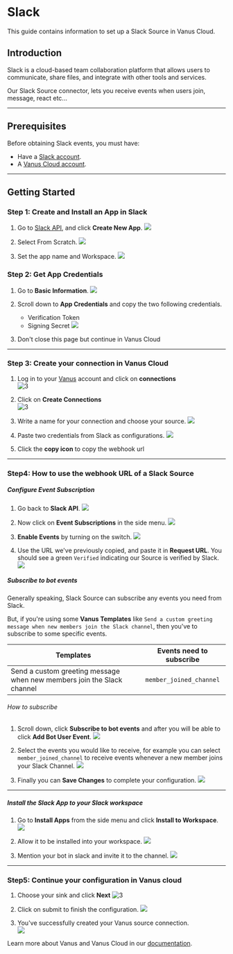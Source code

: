# Slack

This guide contains information to set up a Slack Source in Vanus Cloud.

## Introduction

Slack is a cloud-based team collaboration platform that allows users to communicate, share files, and integrate with other tools and services.

Our Slack Source connector, lets you receive events when users join, message, react etc... 

---
## Prerequisites

Before obtaining Slack events, you must have:
- Have a [Slack account](https://slack.com).
- A [Vanus Cloud account](https://cloud.vanus.ai).

---

## Getting Started

### Step 1: Create and Install an App in Slack

1. Go to [Slack API](https://api.slack.com/apps), and click **Create New App**.
![](images/img.png)

2. Select From Scratch.
![](images/img_1.png)

3. Set the app name and Workspace.
![](images/img_2.png)

### Step 2: Get App Credentials

1. Go to **Basic Information**.
![](images/img_3.png)

2. Scroll down to **App Credentials** and copy the two following credentials.
    - Verification Token
    - Signing Secret
    ![](images/img_4.png)

3. Don't close this page but continue in Vanus Cloud

---

### Step 3: Create your connection in Vanus Cloud

1. Log in to your [Vanus](https://cloud.vanus.ai) account and click on **connections**  
![3](images/go%20to%20vanuscloud.png)  

2. Click on **Create Connections**  
![3](images/click%20create%20connection.png)  

3. Write a name for your connection and choose your source. 
![](images/choose%20source.png)

4. Paste two credentials from Slack as configurations.
![](images/source%20config.png)

5. Click the **copy icon** to copy the webhook url 

---

### Step4: How to use the webhook URL of a Slack Source 

##### Configure Event Subscription  

1. Go back to **Slack API**.
![](images/img_5.png)

2. Now click on **Event Subscriptions** in the side menu.
![](images/img_6.png)

3. **Enable Events** by turning on the switch.
![](images/img_7.png)

4. Use the URL we've previously copied, and paste it in **Request URL**. You should see a green `Verified` indicating our Source is verified by Slack.
![](images/img_8.png)
   

##### Subscribe to bot events 

Generally speaking, Slack Source can subscribe any events you need from Slack.

But, if you're using some **Vanus Templates** like `Send a custom greeting message when new members join the Slack channel`, then you've to subscribe to some specific events.

| Templates                                                              | Events need to subscribe |
|------------------------------------------------------------------------|:------------------------:|
| Send a custom greeting message when new members join the Slack channel | `member_joined_channel`  |

###### How to subscribe

1. Scroll down, click **Subscribe to bot events** and after you will be able to click **Add Bot User Event**.
![](images/img_9.png)

2. Select the events you would like to receive, for example you can select `member_joined_channel` to receive events whenever a new member joins your Slack Channel.
![](images/member_joined.png)

3. Finally you can **Save Changes** to complete your configuration.
![](images/save%20changes.png)

---

##### Install the Slack App to your Slack workspace

1. Go to **Install Apps** from the side menu and click **Install to Workspace**.
![](images/img_13.png)

2. Allow it to be installed into your workspace.
![](images/img_14.png)

3. Mention your bot in slack and invite it to the channel.
![](images/img_15.png)

---

### Step5: Continue your configuration in Vanus cloud 

1. Choose your sink and click **Next** 
![3](images/choose%20sink.png) 

2. Click on submit to finish the configuration. 
![](images/submit.png)  

3. You've successfully created your Vanus source connection.  
![](images/created.png) 

Learn more about Vanus and Vanus Cloud in our [documentation](https://docs.vanus.ai).
